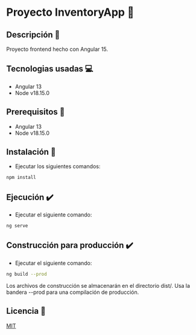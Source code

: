 # Proyecto InventoryApp :book:
## Descripción :memo:
Proyecto frontend hecho con Angular 15.

## Tecnologias usadas :computer:
- Angular 13
- Node v18.15.0

## Prerequisitos :wrench:
- Angular 13
- Node v18.15.0

## Instalación :hammer:
- Ejecutar los siguientes comandos:
```bash
npm install
```

## Ejecución :heavy_check_mark:
- Ejecutar el siguiente comando:
```bash
ng serve
```

## Construcción para producción :heavy_check_mark:
- Ejecutar el siguiente comando:
```bash
ng build --prod
```
Los archivos de construcción se almacenarán en el directorio dist/. Usa la bandera --prod para una compilación de producción.

## Licencia :closed_book:

[MIT](https://choosealicense.com/licenses/mit/)
